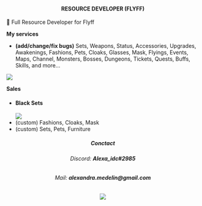 <h4 align="center">RESOURCE DEVELOPER (FLYFF)</h1>

👋 Full Resource Developer for Flyff

<b>My services</b>
- <b>(add/change/fix bugs)</b> Sets, Weapons, Status, Accessories, Upgrades, Awakenings, Fashions, Pets, Cloaks, Glasses, Mask, Flyings, Events, Maps, Channel, Monsters, Bosses, Dungeons, Tickets, Quests, Buffs, Skills, and more...

<img src="https://i.imgur.com/e9Knp4k.png">

<b>Sales</b>
 - <h4>Black Sets</h4> <img src="https://i.imgur.com/1zVlePi.png">
 - (custom) Fashions, Cloaks, Mask
 - (custom) Sets, Pets, Furniture
 
<h5 align="center">Conctact</h1>
<h6 align="center">Discord: <b>Alexa_idc#2985</b></div>
<h6 align="center">Mail: <b>alexandra.medelin@gmail.com</b></div>

<h6 align="center"><img src="https://i.imgur.com/JWEcV44.png"></div>
<!---
You can click the Preview link to take a look at your changes.
--->



